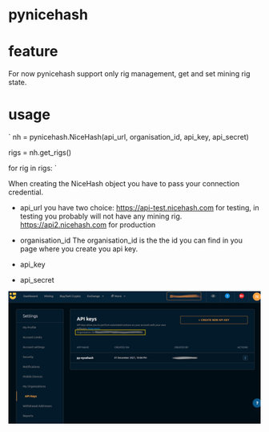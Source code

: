 # pynicehash
# feature
For now pynicehash support only rig management, get and set mining rig state.

# usage

`
nh = pynicehash.NiceHash(api_url, organisation_id, api_key, api_secret)

rigs = nh.get_rigs()

for rig in rigs: 
`

When creating the NiceHash object you have to pass your connection credential.
* api_url you have two choice:
https://api-test.nicehash.com for testing, in testing you probably will not have any mining rig.
https://api2.nicehash.com for production

* organisation_id
The organisation_id is the the id you can find in you page where you create you api key.

* api_key

* api_secret

![api_creation](assets/api_creation.png)
